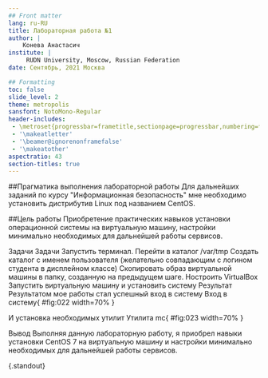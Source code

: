 ```yaml
---
## Front matter
lang: ru-RU
title: Лабораторная работа №1
author: |
	Конева Анастасич
institute: |
	 RUDN University, Moscow, Russian Federation
date: Сентябрь, 2021 Москва

## Formatting
toc: false
slide_level: 2
theme: metropolis
sansfont: NotoMono-Regular
header-includes: 
 - \metroset{progressbar=frametitle,sectionpage=progressbar,numbering=fraction}
 - '\makeatletter'
 - '\beamer@ignorenonframefalse'
 - '\makeatother'
aspectratio: 43
section-titles: true
---
```


##Прагматика выполнения лабораторной работы
Для дальнейших заданий по курсу "Информационная безопасность" мне необходимо установить дистрибутив Linux под названием CentOS.

##Цель работы
Приобретение практических навыков установки операционной системы на виртуальную машину, настройки минимально необходимых для дальнейшей работы сервисов.

Задачи
Задачи
Запустить терминал. Перейти в каталог /var/tmp
Создать каталог с именем пользователя (желательно совпадающим с логином студента в дисплейном классе)
Скопировать образ виртуальной машины в папку, созданную на предыдущем шаге.
Ностроить VirtualBox
Запустить виртуальную машину и установить систему
Результат
Результатом мое работы стал успешный вход в систему
Вход в систему{ #fig:022 width=70% }

И установка необходимых утилит
Утилита mc{ #fig:023 width=70% }

Вывод
Выполняя данную лабораторную работу, я приобрел навыки установки CentOS 7 на виртуальную машину и настройки минимально необходимых для дальнейшей работы сервисов.

{.standout}
